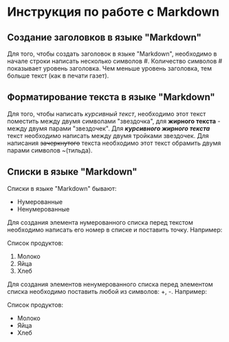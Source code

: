 # Инструкция по работе с Markdown

## Создание заголовков в языке "Markdown"
Для того, чтобы создать заголовок в языке "Markdown", необходимо в начале строки написать несколько символов #. Количество символов # показывает уровень заголовка. Чем меньше уровень заголовка, тем больше текст (как в печати газет).

## Форматирование текста в языке "Markdown"
Для того, чтобы написать *курсивный текст*, необходимо этот текст поместить между двумя символами "звездочка", для **жирного текста** - между двумя парами "звездочек". Для ***курсивного жирного текста*** текст необходимо написать между двумя тройками звездочек. Для написания ~~зачеркнутого~~ текста необходимо этот текст обрамить двумя парами символов ~(тильда).

Списки в языке "Markdown"
------------------------------
Списки в языке "Markdown" бывают:
+ Нумерованные
+ Ненумерованные

Для создания элемента нумерованного списка перед текстом необходимо написать его номер в списке и поставить точку. Например: 

Список продуктов:
1. Молоко
2. Яйца
3. Хлеб

Для создания элементов ненумерованного списка перед элементом списка необходимо поставить любой из символов: +, -. Например:

Список продуктов:
+ Молоко
+ Яйца
+ Хлеб
